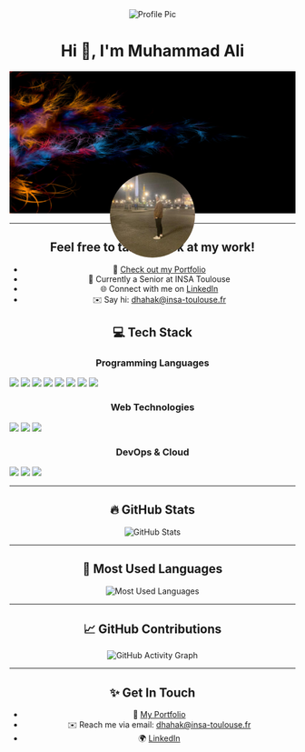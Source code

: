 

<div align="center">
  <img alt="Profile Pic" src="me.png">
  <div id="user-content-toc">
    <div align="center">
      <h1 style="text-align: center; margin-top: 20">Hi 👋, I'm Muhammad Ali </h1>
    </div>
  </div>
  
<div style="text-align: center; position: relative;">
    <img style="width: 100%; height: 250px;" alt="Background" src="cover.jpg">
    <div
        style="width: 150px; height: 150px; position: absolute; border-radius: 50%; overflow: hidden; left: 50%; bottom: 0; transform: translate(-50%, 50%);">
        <img alt="Profile Pic" src="me.jpg">
    </div>
</div>



---

## Feel free to take a peek at my work!

- 📂 [Check out my Portfolio](#)
- 🌱 Currently a Senior at INSA Toulouse
- 🌐 Connect with me on [LinkedIn](https://www.linkedin.com/](https://www.linkedin.com/in/muhammad-ali-dhahak-smith-653bb8332/))
- ✉️ Say hi: dhahak@insa-toulouse.fr



## 💻 **Tech Stack**  
### Programming Languages
<p align="left">
  <img src="https://img.shields.io/badge/C-00599C?style=for-the-badge&logo=c&logoColor=white"/>
  <img src="https://img.shields.io/badge/C++-00599C?style=for-the-badge&logo=c%2B%2B&logoColor=white"/>
  <img src="https://img.shields.io/badge/OCaml-EC6813?style=for-the-badge&logo=ocaml&logoColor=white"/>
  <img src="https://img.shields.io/badge/Java-007396?style=for-the-badge&logo=java&logoColor=white"/>
  <img src="https://img.shields.io/badge/TypeScript-007ACC?style=for-the-badge&logo=typescript&logoColor=white"/>
  <img src="https://img.shields.io/badge/Python-14354C?style=for-the-badge&logo=python&logoColor=white"/>
  <img src="https://img.shields.io/badge/R-276DC3?style=for-the-badge&logo=r&logoColor=white"/>
  <img src="https://img.shields.io/badge/SQL-4479A1?style=for-the-badge&logo=sql&logoColor=white"/>
</p>

### Web Technologies
<p align="left">
  <img src="https://img.shields.io/badge/Node.js-43853D?style=for-the-badge&logo=node.js&logoColor=white"/>
  <img src="https://img.shields.io/badge/REST-02569B?style=for-the-badge&logo=rest&logoColor=white"/>
  <img src="https://img.shields.io/badge/Next.js-000000?style=for-the-badge&logo=next.js&logoColor=white"/>
</p>

### DevOps & Cloud
<p align="left">
  <img src="https://img.shields.io/badge/Google_Cloud-4285F4?style=for-the-badge&logo=google-cloud&logoColor=white"/>
  <img src="https://img.shields.io/badge/Azure-0078D4?style=for-the-badge&logo=microsoft-azure&logoColor=white"/>
  <img src="https://img.shields.io/badge/Docker-2496ED?style=for-the-badge&logo=docker&logoColor=white"/>
</p>

---

## 🔥 **GitHub Stats**  

<p align="center">
  <img src="https://github-readme-stats.vercel.app/api?username=YourGitHubUsername&show_icons=true&theme=radical" alt="GitHub Stats" />
</p>

---

## 🌟 **Most Used Languages**
<p align="center">
  <img src="https://github-readme-stats.vercel.app/api/top-langs/?username=YourGitHubUsername&layout=compact&theme=radical&hide=javascript,html" alt="Most Used Languages"/>
</p>

---

## 📈 **GitHub Contributions**
<p align="center">
  <img src="https://activity-graph.herokuapp.com/graph?username=YourGitHubUsername&theme=react-dark" alt="GitHub Activity Graph" />
</p>

---

## ✨ **Get In Touch**

- 📂 [My Portfolio](#)
- ✉️ Reach me via email: dhahak@insa-toulouse.fr
- 🌍 [LinkedIn](https://www.linkedin.com/in/muhammad-ali-dhahak-smith-653bb8332/)
